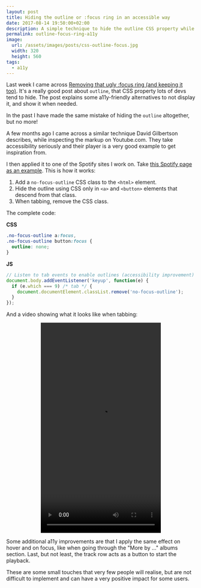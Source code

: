 ```yaml
---
layout: post
title: Hiding the outline or :focus ring in an accessible way
date: 2017-08-14 19:50:00+02:00
description: A simple technique to hide the outline CSS property while making your website accessible when using keyboard navigation.
permalink: outline-focus-ring-a11y
image:
  url: /assets/images/posts/css-outline-focus.jpg
  width: 320
  height: 560
tags:
  - a11y
---
```


Last week I came across [Removing that ugly :focus ring (and keeping it too)](https://hackernoon.com/removing-that-ugly-focus-ring-and-keeping-it-too-6c8727fefcd2). It's a really good post about  `outline`, that CSS property lots of devs tend to hide. The post explains some a11y-friendly alternatives to not display it, and show it when needed.

<!-- more -->

In the past I have made the same mistake of hiding the `outline` altogether, but no more!

A few months ago I came across a similar technique David Gilbertson describes, while inspecting the markup on Youtube.com. They take accessibility seriously and their player is a very good example to get inspiration from.

I then applied it to one of the Spotify sites I work on. Take [this Spotify page as an example](https://open.spotify.com/track/2ZBNclC5wm4GtiWaeh0DMx?fo=1). This is how it works:

1. Add a `no-focus-outline` CSS class to the `<html>` element.
2. Hide the outline using CSS only in `<a>` and `<button>` elements that descend from that class.
3. When tabbing, remove the CSS class.

The complete code:

**CSS**
```css
.no-focus-outline a:focus,
.no-focus-outline button:focus {
  outline: none;
}
```

**JS**
```js
// Listen to tab events to enable outlines (accessibility improvement)
document.body.addEventListener('keyup', function(e) {
  if (e.which === 9) /* tab */ {
    document.documentElement.classList.remove('no-focus-outline');
  }
});
```

And a video showing what it looks like when tabbing:

<div style="text-align:center">
  <video width="320" height="560" controls src="https://res.cloudinary.com/jmperez/video/upload/v1510495843/css-outline-focus_olx6zh.mp4" />
</div>

Some additional a11y improvements are that I apply the same effect on hover and on focus, like when going through the "More by ..." albums section. Last, but not least, the track row acts as a button to start the playback.

These are some small touches that very few people will realise, but are not difficult to implement and can have a very positive impact for some users.
